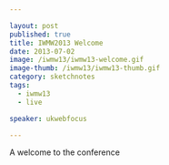 ```yaml
---

layout: post
published: true
title: IWMW2013 Welcome
date: 2013-07-02
image: /iwmw13/iwmw13-welcome.gif
image-thumb: /iwmw13/iwmw13-thumb.gif
category: sketchnotes
tags:
  - iwmw13
  - live

speaker: ukwebfocus

---
```


A welcome to the conference
